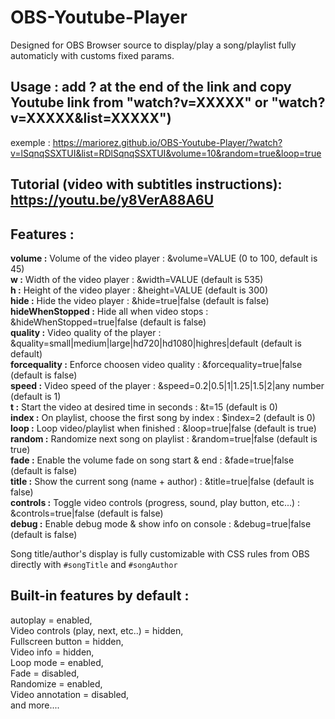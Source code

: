 # OBS-Youtube-Player

Designed for OBS Browser source to display/play a song/playlist fully automaticly with customs fixed params.

## Usage : add ? at the end of the link and copy Youtube link from "watch?v=XXXXX" or "watch?v=XXXXX&list=XXXXX")

exemple : https://mariorez.github.io/OBS-Youtube-Player/?watch?v=lSqnqSSXTUI&list=RDlSqnqSSXTUI&volume=10&random=true&loop=true

## Tutorial (video with subtitles instructions): https://youtu.be/y8VerA88A6U

## Features :

**volume :** Volume of the video player : &volume=VALUE (0 to 100, default is 45)\
 **w :** Width of the video player : &width=VALUE (default is 535) \
 **h :** Height of the video player : &height=VALUE (default is 300)\
 **hide :** Hide the video player : &hide=true|false (default is false)\
 **hideWhenStopped :** Hide all when video stops : &hideWhenStopped=true|false (default is false)\
 **quality :** Video quality of the player : &quality=small|medium|large|hd720|hd1080|highres|default (default is default)\
 **forcequality :** Enforce choosen video quality : &forcequality=true|false (default is false)\
 **speed :** Video speed of the player : &speed=0.2|0.5|1|1.25|1.5|2|any number (default is 1)\
 **t :** Start the video at desired time in seconds : &t=15 (default is 0)\
 **index :** On playlist, choose the first song by index : $index=2 (default is 0)\
 **loop :** Loop video/playlist when finished : &loop=true|false (default is true)\
 **random :** Randomize next song on playlist : &random=true|false (default is true)\
 **fade :** Enable the volume fade on song start & end : &fade=true|false (default is false)\
 **title :** Show the current song (name + author) : &title=true|false (default is false)\
 **controls :** Toggle video controls (progress, sound, play button, etc...) : &controls=true|false (default is false)\
 **debug :** Enable debug mode & show info on console : &debug=true|false (default is false)

Song title/author's display is fully customizable with CSS rules from OBS directly with `#songTitle` and `#songAuthor`

## Built-in features by default :

autoplay = enabled,  
Video controls (play, next, etc..) = hidden,  
Fullscreen button = hidden,  
Video info = hidden,  
Loop mode = enabled,  
Fade = disabled,  
Randomize = enabled,  
Video annotation = disabled,  
and more....  
